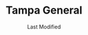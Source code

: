 ---
layout: location-page
date: Last Modified
description: "Local COVID-19 testing is available at Tampa General in Brandon, Florida, USA."
permalink: "locations/florida/brandon/tampa-general/"
tags:
  - locations
  - florida
title: Tampa General
uniqueName: tampa-general
state: Florida
stateAbbr: FL
hood: "Brandon"
address: "799 W Lumsden Rd"
city: "Brandon"
zip: "33511"
zipsNearby: "34436 34447 33820 34216 34265 34266 34269 34679 33823 33825 33826 33827 33503 33830 33831 33744 33834 34201 34202 34203 34204 34205 34206 34207 34208 34209 34210 34211 34212 34280 34281 34282 34217 34218 33835 33508 33509 33510 33511 34601 34602 34603 34604 34605 34606 34607 34608 34609 34610 34611 34613 34614 33513 33514 33755 33756 33757 33758 33759 33760 33761 33762 33763 33764 33765 33766 33767 33769 34711 34712 34713 34714 34715 34215 34681 33524 33523 33525 33526 33836 33837 33896 33897 33527 33838 34697 34698 33530 33839 33840 34680 34222 33841 34267 33843 33534 34736 33844 33845 33846 33847 33785 33786 33848 34636 33849 34741 34742 34743 34744 34745 34746 34747 34758 34759 33537 33850 33851 33801 33802 33803 33804 33805 33806 33807 33809 33810 33811 33812 33813 33815 33538 33853 33854 33855 33856 33859 33867 33898 34637 34638 34639 33770 33771 33772 33773 33774 33775 33776 33777 33778 33779 34272 33547 34228 33858 33548 33549 33558 33559 34260 33550 34753 34755 34729 34756 33860 34251 34652 34653 34654 34655 34656 33863 34661 34268 34274 34275 34740 34760 33556 34762 34677 33865 34264 32830 34229 34660 34220 34221 34682 34683 34684 34685 34219 33780 33781 33782 33563 33564 33565 33566 33567 33868 34667 34668 34669 34673 34674 33568 33569 33578 33579 33570 33571 33572 33573 33575 34695 33574 33701 33702 33703 33704 33705 33706 33707 33708 33709 33710 33711 33712 33713 33714 33715 33716 33729 33730 33731 33732 33733 33734 33736 33737 33738 33740 33741 33742 33743 33747 33784 33576 34230 34231 34232 34233 34234 34235 34236 34237 34238 34239 34240 34241 34242 34243 34276 34277 34278 33870 33871 33872 33875 33583 33584 33585 33586 33587 34270 33601 33602 33603 33604 33605 33606 33607 33608 33609 33610 33611 33612 33613 33614 33615 33616 33617 33618 33619 33620 33621 33622 33623 33624 33625 33626 33629 33630 33631 33633 33634 33635 33637 33646 33647 33650 33655 33660 33661 33662 33663 33664 33672 33673 33674 33675 33677 33679 33680 33681 33682 33684 33685 33686 33687 33688 33689 33694 34688 34689 34690 34691 34692 34250 33592 33593 33594 33595 33596 34284 34285 34286 34287 34288 34289 34290 34291 34292 34293 33873 33877 33597 33598 34786 34777 34778 34787 33880 33881 33882 33883 33884 33885 33888 33539 33540 33541 33542 33543 33544 33545 33890 33651 33690" 
mapUrl: "http://maps.apple.com/?q=Tampa+General&address=799+W+Lumsden+Rd,Brandon,Florida,33511"
locationType: Walk-in
phone: "813-925-1903"
website: "undefined"
onlineBooking: undefined
closed: undefined
closedUpdate: April 22nd, 2020
notes: "By appointment only. Requires phone screen. For previously established patients only. Only for individuals with symptoms."
days: Contact for hours of operation.
ctaMessage: Call 813-925-1903
ctaUrl: "tel:813-925-1903"
---